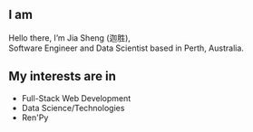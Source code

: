

## I am
Hello there,  I’m Jia Sheng (迦胜),  
Software Engineer and Data Scientist based in Perth, Australia.

## My interests are in
* Full-Stack Web Development
* Data Science/Technologies
* Ren'Py 
